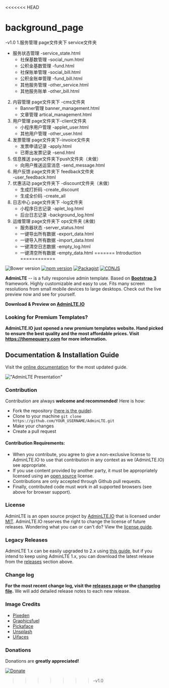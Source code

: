 <<<<<<< HEAD
# background_page
-v1.0
1.服务管理 page文件夹下 service文件夹
  - 服务状态管理 -service_state.html
	- 社保基数管理 -social_num.html
	- 公积金基数管理 -fund.html
	- 社保账单管理 -social_bill.html
	- 公积金账单管理 -fund_bill.html
	- 其他服务管理 -other_service.html
	- 其他服务账单 -other_bill.html
2. 内容管理 page文件夹下 -cms文件夹
	- Banner管理 banner_management.html
	- 文章管理 artical_management.html
3. 用户管理 page文件夹下-client文件夹 
	- 小程序用户管理 -applet_user.html
	- 其他用户管理 -other_user.html
4. 发票管理 page文件夹下-invoice文件夹
	- 发票申请记录 -apply.html
	- 已寄出发票记录 -send.html
5. 信息推送  page文件夹下push文件夹（未做）  
	- 向用户推送运营消息 -send_message.html
6. 用户反馈 page文件夹下 feedback文件夹  
	-user_feedback.html
7. 优惠活动 page文件夹下 -discount文件夹（未做）
	- 生成打折码 -create_discount
	- 生成全价码 -create_all
8. 日志中心 page文件夹下 -log文件夹
	- 小程序日志记录 -aplet_log.html
	- 后台日志记录 -background_log.html
9. 运维管理  page文件夹下 ops文件夹 (未做)
	- 服务器状态 -server_status.html
	- 一键导出所有数据 -export_data.html
	- 一键导入所有数据 -import_data.html
	- 一键清空日志数据 -empty_log.html
	- 一键清空所有数据 -empty_data.html
=======
Introduction
============

![Bower version](https://img.shields.io/bower/v/adminlte.svg)
[![npm version](https://img.shields.io/npm/v/admin-lte.svg)](https://www.npmjs.com/package/admin-lte)
[![Packagist](https://img.shields.io/packagist/v/almasaeed2010/adminlte.svg)](https://packagist.org/packages/almasaeed2010/adminlte)
[![CDNJS](https://img.shields.io/cdnjs/v/admin-lte.svg)](https://cdnjs.com/libraries/admin-lte)

**AdminLTE** -- is a fully responsive admin template. Based on **[Bootstrap 3](https://github.com/twbs/bootstrap)** framework. Highly customizable and easy to use. Fits many screen resolutions from small mobile devices to large desktops. Check out the live preview now and see for yourself.

**Download & Preview on [AdminLTE.IO](https://adminlte.io)**

### Looking for Premium Templates?
**AdminLTE.IO just opened a new premium templates website. Hand picked to ensure the best quality and the most affordable prices. Visit https://themequarry.com for more information.**

## Documentation & Installation Guide
Visit the [online documentation](https://adminlte.io/docs) for the most
updated guide.

!["AdminLTE Presentation"](https://adminlte.io/AdminLTE2.png "AdminLTE Presentation")

### Contribution
Contribution are always **welcome and recommended**! Here is how:

- Fork the repository ([here is the guide](https://help.github.com/articles/fork-a-repo/)).
- Clone to your machine ```git clone https://github.com/YOUR_USERNAME/AdminLTE.git```
- Make your changes
- Create a pull request

#### Contribution Requirements:

- When you contribute, you agree to give a non-exclusive license to AdminLTE.IO to use that contribution in any context as we (AdminLTE.IO) see appropriate.
- If you use content provided by another party, it must be appropriately licensed using an [open source](http://opensource.org/licenses) license.
- Contributions are only accepted through Github pull requests.
- Finally, contributed code must work in all supported browsers (see above for browser support).

### License
AdminLTE is an open source project by [AdminLTE.IO](https://adminlte.io) that is licensed under [MIT](http://opensource.org/licenses/MIT). AdminLTE.IO
reserves the right to change the license of future releases. Wondering what you can or can't do? View the [license guide](https://adminlte.io/docs/license).

### Legacy Releases
AdminLTE 1.x can be easily upgraded to 2.x using [this guide](https://adminlte.io/themes/AdminLTE/documentation/index.html#upgrade), but if you intend to keep using AdminLTE 1.x, you can download the latest release from the [releases](https://github.com/almasaeed2010/AdminLTE/releases) section above.

### Change log
**For the most recent change log, visit the [releases page](https://github.com/almasaeed2010/AdminLTE/releases) or the [changelog file](https://github.com/almasaeed2010/AdminLTE/blob/master/changelog.md).** We will add detailed release notes to each new release. 

### Image Credits
- [Pixeden](http://www.pixeden.com/psd-web-elements/flat-responsive-showcase-psd)
- [Graphicsfuel](http://www.graphicsfuel.com/2013/02/13-high-resolution-blur-backgrounds/)
- [Pickaface](http://pickaface.net/)
- [Unsplash](https://unsplash.com/)
- [Uifaces](http://uifaces.com/)

### Donations
Donations are **greatly appreciated!**

[![Donate](https://www.paypalobjects.com/en_US/i/btn/btn_donateCC_LG.gif "AdminLTE Presentation")](https://www.paypal.com/cgi-bin/webscr?cmd=_s-xclick&hosted_button_id=629XCUSXBHCBC "Donate")
>>>>>>> -v1.0
